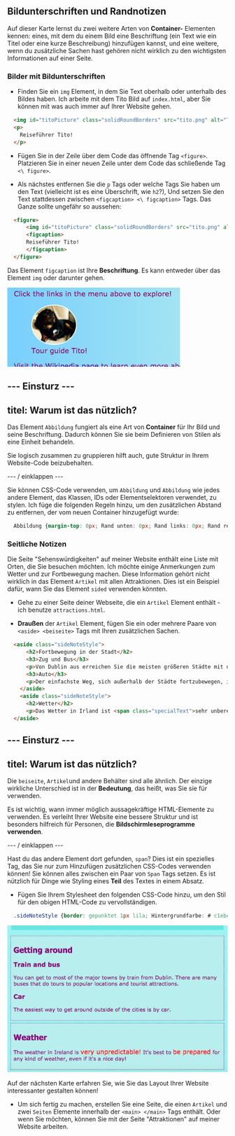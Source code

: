 ## Bildunterschriften und Randnotizen

Auf dieser Karte lernst du zwei weitere Arten von **Container-** Elementen kennen: eines, mit dem du einem Bild eine Beschriftung (ein Text wie ein Titel oder eine kurze Beschreibung) hinzufügen kannst, und eine weitere, wenn du zusätzliche Sachen hast gehören nicht wirklich zu den wichtigsten Informationen auf einer Seite.

### Bilder mit Bildunterschriften

+ Finden Sie ein `img` Element, in dem Sie Text oberhalb oder unterhalb des Bildes haben. Ich arbeite mit dem Tito Bild auf `index.html`, aber Sie können mit was auch immer auf Ihrer Website gehen. 

```html
  <img id="titoPicture" class="solidRoundBorders" src="tito.png" alt="Tito the dog" />          
  <p>
    Reiseführer Tito!
  </p>
```

+ Fügen Sie in der Zeile über dem Code das öffnende Tag `<figure>`. Platzieren Sie in einer neuen Zeile unter dem Code das schließende Tag `<\ figure>`.

+ Als nächstes entfernen Sie die `p` Tags oder welche Tags Sie haben um den Text (vielleicht ist es eine Überschrift, wie `h2`?), Und setzen Sie den Text stattdessen zwischen `<figcaption> <\ figcaption>` Tags. Das Ganze sollte ungefähr so ​​aussehen:

```html
  <figure>
      <img id="titoPicture" class="solidRoundBorders" src="tito.png" alt="Tito the dog" />          
      <figcaption>
      Reiseführer Tito!
      </figcaption>
  </figure>
```

Das Element `figcaption` ist Ihre **Beschriftung**. Es kann entweder über das Element `img` oder darunter gehen.

![Bild von Tito mit einer Bildunterschrift](images/figureAndCaption.png)

## \--- Einsturz \---

## titel: Warum ist das nützlich?

Das Element `Abbildung` fungiert als eine Art von **Container** für Ihr Bild und seine Beschriftung. Dadurch können Sie sie beim Definieren von Stilen als eine Einheit behandeln.

Sie logisch zusammen zu gruppieren hilft auch, gute Struktur in Ihrem Website-Code beizubehalten.

\--- / einklappen \---

Sie können CSS-Code verwenden, um `Abbildung` und `Abbildung` wie jedes andere Element, das Klassen, IDs oder Elementselektoren verwendet, zu stylen. Ich füge die folgenden Regeln hinzu, um den zusätzlichen Abstand zu entfernen, der vom neuen Container hinzugefügt wurde:

```css
  Abbildung {margin-top: 0px; Rand unten: 0px; Rand links: 0px; Rand rechts: 0px; }
```

### Seitliche Notizen

Die Seite "Sehenswürdigkeiten" auf meiner Website enthält eine Liste mit Orten, die Sie besuchen möchten. Ich möchte einige Anmerkungen zum Wetter und zur Fortbewegung machen. Diese Information gehört nicht wirklich in das Element `Artikel` mit allen Attraktionen. Dies ist ein Beispiel dafür, wann Sie das Element `sided` verwenden könnten.

+ Gehe zu einer Seite deiner Webseite, die ein `Artikel` Element enthält - ich benutze `attractions.html`.

+ **Draußen** der `Artikel` Element, fügen Sie ein oder mehrere Paare von `<aside> <beiseite>` Tags mit Ihren zusätzlichen Sachen.

```html
  <aside class="sideNoteStyle">
      <h2>Fortbewegung in der Stadt</h2>
      <h3>Zug und Bus</h3>
      <p>Von Dublin aus erreichen Sie die meisten größeren Städte mit dem Zug. Es gibt viele Busse, die Touren zu beliebten Orten und Touristenattraktionen machen.</p>
      <h3>Auto</h3>
      <p>Der einfachste Weg, sich außerhalb der Städte fortzubewegen, ist mit dem Auto.</p>
    </aside>
    <aside class="sideNoteStyle">
      <h2>Wetter</h2>
      <p>Das Wetter in Irland ist <span class="specialText">sehr unberechenbar!</span> Es ist am besten zu <span class="specialText">hergestellt werden ,</span> für jede Art von Wetter, auch wenn es ein schöner Tag ist!</p>
  </aside>
```

## \--- Einsturz \---

## titel: Warum ist das nützlich?

Die `beiseite`, `Artikel`und andere Behälter sind alle ähnlich. Der einzige wirkliche Unterschied ist in der **Bedeutung**, das heißt, was Sie sie für verwenden.

Es ist wichtig, wann immer möglich aussagekräftige HTML-Elemente zu verwenden. Es verleiht Ihrer Website eine bessere Struktur und ist besonders hilfreich für Personen, die **Bildschirmleseprogramme verwenden**.

\--- / einklappen \---

Hast du das andere Element dort gefunden, `span`? Dies ist ein spezielles Tag, das Sie nur zum Hinzufügen zusätzlichen CSS-Codes verwenden können! Sie können alles zwischen ein Paar von `Span` Tags setzen. Es ist nützlich für Dinge wie Styling eines **Teil** des Textes in einem Absatz.

+ Fügen Sie Ihrem Stylesheet den folgenden CSS-Code hinzu, um den Stil für den obigen HTML-Code zu vervollständigen.

```css
  .sideNoteStyle {border: gepunktet 1px lila; Hintergrundfarbe: # c1ebec; Auffüllen: 0.5em; Marge: 0.5em; } .SpezialText {color: # FF4500; Schriftgröße: größer; }
```

![Zusätzliche Notizen mit eigenem Styling](images/asidesStyled.png)

Auf der nächsten Karte erfahren Sie, wie Sie das Layout Ihrer Website interessanter gestalten können!

+ Um sich fertig zu machen, erstellen Sie eine Seite, die einen `Artikel` und zwei `Seiten` Elemente innerhalb der `<main> </main>` Tags enthält. Oder wenn Sie möchten, können Sie mit der Seite "Attraktionen" auf meiner Website arbeiten.